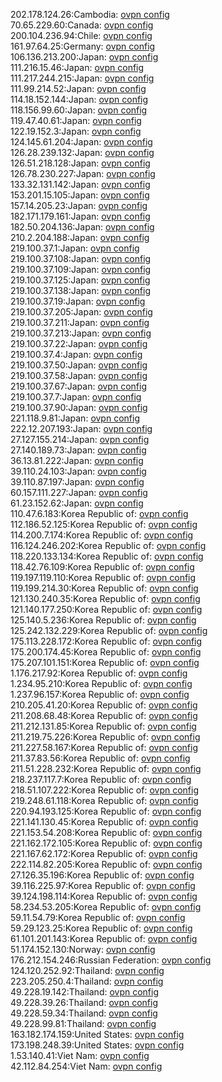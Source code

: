 202.178.124.26:Cambodia: [ovpn config](vpn/202_178_124_26.ovpn)  
70.65.229.60:Canada: [ovpn config](vpn/70_65_229_60.ovpn)  
200.104.236.94:Chile: [ovpn config](vpn/200_104_236_94.ovpn)  
161.97.64.25:Germany: [ovpn config](vpn/161_97_64_25.ovpn)  
106.136.213.200:Japan: [ovpn config](vpn/106_136_213_200.ovpn)  
111.216.15.46:Japan: [ovpn config](vpn/111_216_15_46.ovpn)  
111.217.244.215:Japan: [ovpn config](vpn/111_217_244_215.ovpn)  
111.99.214.52:Japan: [ovpn config](vpn/111_99_214_52.ovpn)  
114.18.152.144:Japan: [ovpn config](vpn/114_18_152_144.ovpn)  
118.156.99.60:Japan: [ovpn config](vpn/118_156_99_60.ovpn)  
119.47.40.61:Japan: [ovpn config](vpn/119_47_40_61.ovpn)  
122.19.152.3:Japan: [ovpn config](vpn/122_19_152_3.ovpn)  
124.145.61.204:Japan: [ovpn config](vpn/124_145_61_204.ovpn)  
126.28.239.132:Japan: [ovpn config](vpn/126_28_239_132.ovpn)  
126.51.218.128:Japan: [ovpn config](vpn/126_51_218_128.ovpn)  
126.78.230.227:Japan: [ovpn config](vpn/126_78_230_227.ovpn)  
133.32.131.142:Japan: [ovpn config](vpn/133_32_131_142.ovpn)  
153.201.15.105:Japan: [ovpn config](vpn/153_201_15_105.ovpn)  
157.14.205.23:Japan: [ovpn config](vpn/157_14_205_23.ovpn)  
182.171.179.161:Japan: [ovpn config](vpn/182_171_179_161.ovpn)  
182.50.204.136:Japan: [ovpn config](vpn/182_50_204_136.ovpn)  
210.2.204.188:Japan: [ovpn config](vpn/210_2_204_188.ovpn)  
219.100.37.1:Japan: [ovpn config](vpn/219_100_37_1.ovpn)  
219.100.37.108:Japan: [ovpn config](vpn/219_100_37_108.ovpn)  
219.100.37.109:Japan: [ovpn config](vpn/219_100_37_109.ovpn)  
219.100.37.125:Japan: [ovpn config](vpn/219_100_37_125.ovpn)  
219.100.37.138:Japan: [ovpn config](vpn/219_100_37_138.ovpn)  
219.100.37.19:Japan: [ovpn config](vpn/219_100_37_19.ovpn)  
219.100.37.205:Japan: [ovpn config](vpn/219_100_37_205.ovpn)  
219.100.37.211:Japan: [ovpn config](vpn/219_100_37_211.ovpn)  
219.100.37.213:Japan: [ovpn config](vpn/219_100_37_213.ovpn)  
219.100.37.22:Japan: [ovpn config](vpn/219_100_37_22.ovpn)  
219.100.37.4:Japan: [ovpn config](vpn/219_100_37_4.ovpn)  
219.100.37.50:Japan: [ovpn config](vpn/219_100_37_50.ovpn)  
219.100.37.58:Japan: [ovpn config](vpn/219_100_37_58.ovpn)  
219.100.37.67:Japan: [ovpn config](vpn/219_100_37_67.ovpn)  
219.100.37.7:Japan: [ovpn config](vpn/219_100_37_7.ovpn)  
219.100.37.90:Japan: [ovpn config](vpn/219_100_37_90.ovpn)  
221.118.9.81:Japan: [ovpn config](vpn/221_118_9_81.ovpn)  
222.12.207.193:Japan: [ovpn config](vpn/222_12_207_193.ovpn)  
27.127.155.214:Japan: [ovpn config](vpn/27_127_155_214.ovpn)  
27.140.189.73:Japan: [ovpn config](vpn/27_140_189_73.ovpn)  
36.13.81.222:Japan: [ovpn config](vpn/36_13_81_222.ovpn)  
39.110.24.103:Japan: [ovpn config](vpn/39_110_24_103.ovpn)  
39.110.87.197:Japan: [ovpn config](vpn/39_110_87_197.ovpn)  
60.157.111.227:Japan: [ovpn config](vpn/60_157_111_227.ovpn)  
61.23.152.62:Japan: [ovpn config](vpn/61_23_152_62.ovpn)  
110.47.6.183:Korea Republic of: [ovpn config](vpn/110_47_6_183.ovpn)  
112.186.52.125:Korea Republic of: [ovpn config](vpn/112_186_52_125.ovpn)  
114.200.7.174:Korea Republic of: [ovpn config](vpn/114_200_7_174.ovpn)  
116.124.246.202:Korea Republic of: [ovpn config](vpn/116_124_246_202.ovpn)  
118.220.133.134:Korea Republic of: [ovpn config](vpn/118_220_133_134.ovpn)  
118.42.76.109:Korea Republic of: [ovpn config](vpn/118_42_76_109.ovpn)  
119.197.119.110:Korea Republic of: [ovpn config](vpn/119_197_119_110.ovpn)  
119.199.214.30:Korea Republic of: [ovpn config](vpn/119_199_214_30.ovpn)  
121.130.240.35:Korea Republic of: [ovpn config](vpn/121_130_240_35.ovpn)  
121.140.177.250:Korea Republic of: [ovpn config](vpn/121_140_177_250.ovpn)  
125.140.5.236:Korea Republic of: [ovpn config](vpn/125_140_5_236.ovpn)  
125.242.132.229:Korea Republic of: [ovpn config](vpn/125_242_132_229.ovpn)  
175.113.228.172:Korea Republic of: [ovpn config](vpn/175_113_228_172.ovpn)  
175.200.174.45:Korea Republic of: [ovpn config](vpn/175_200_174_45.ovpn)  
175.207.101.151:Korea Republic of: [ovpn config](vpn/175_207_101_151.ovpn)  
1.176.217.92:Korea Republic of: [ovpn config](vpn/1_176_217_92.ovpn)  
1.234.95.210:Korea Republic of: [ovpn config](vpn/1_234_95_210.ovpn)  
1.237.96.157:Korea Republic of: [ovpn config](vpn/1_237_96_157.ovpn)  
210.205.41.20:Korea Republic of: [ovpn config](vpn/210_205_41_20.ovpn)  
211.208.68.48:Korea Republic of: [ovpn config](vpn/211_208_68_48.ovpn)  
211.212.131.85:Korea Republic of: [ovpn config](vpn/211_212_131_85.ovpn)  
211.219.75.226:Korea Republic of: [ovpn config](vpn/211_219_75_226.ovpn)  
211.227.58.167:Korea Republic of: [ovpn config](vpn/211_227_58_167.ovpn)  
211.37.83.56:Korea Republic of: [ovpn config](vpn/211_37_83_56.ovpn)  
211.51.228.232:Korea Republic of: [ovpn config](vpn/211_51_228_232.ovpn)  
218.237.117.7:Korea Republic of: [ovpn config](vpn/218_237_117_7.ovpn)  
218.51.107.222:Korea Republic of: [ovpn config](vpn/218_51_107_222.ovpn)  
219.248.61.118:Korea Republic of: [ovpn config](vpn/219_248_61_118.ovpn)  
220.94.193.125:Korea Republic of: [ovpn config](vpn/220_94_193_125.ovpn)  
221.141.130.45:Korea Republic of: [ovpn config](vpn/221_141_130_45.ovpn)  
221.153.54.208:Korea Republic of: [ovpn config](vpn/221_153_54_208.ovpn)  
221.162.172.105:Korea Republic of: [ovpn config](vpn/221_162_172_105.ovpn)  
221.167.62.172:Korea Republic of: [ovpn config](vpn/221_167_62_172.ovpn)  
222.114.82.205:Korea Republic of: [ovpn config](vpn/222_114_82_205.ovpn)  
27.126.35.196:Korea Republic of: [ovpn config](vpn/27_126_35_196.ovpn)  
39.116.225.97:Korea Republic of: [ovpn config](vpn/39_116_225_97.ovpn)  
39.124.198.114:Korea Republic of: [ovpn config](vpn/39_124_198_114.ovpn)  
58.234.53.205:Korea Republic of: [ovpn config](vpn/58_234_53_205.ovpn)  
59.11.54.79:Korea Republic of: [ovpn config](vpn/59_11_54_79.ovpn)  
59.29.123.25:Korea Republic of: [ovpn config](vpn/59_29_123_25.ovpn)  
61.101.201.143:Korea Republic of: [ovpn config](vpn/61_101_201_143.ovpn)  
51.174.152.130:Norway: [ovpn config](vpn/51_174_152_130.ovpn)  
176.212.154.246:Russian Federation: [ovpn config](vpn/176_212_154_246.ovpn)  
124.120.252.92:Thailand: [ovpn config](vpn/124_120_252_92.ovpn)  
223.205.250.4:Thailand: [ovpn config](vpn/223_205_250_4.ovpn)  
49.228.19.142:Thailand: [ovpn config](vpn/49_228_19_142.ovpn)  
49.228.39.26:Thailand: [ovpn config](vpn/49_228_39_26.ovpn)  
49.228.59.34:Thailand: [ovpn config](vpn/49_228_59_34.ovpn)  
49.228.99.81:Thailand: [ovpn config](vpn/49_228_99_81.ovpn)  
163.182.174.159:United States: [ovpn config](vpn/163_182_174_159.ovpn)  
173.198.248.39:United States: [ovpn config](vpn/173_198_248_39.ovpn)  
1.53.140.41:Viet Nam: [ovpn config](vpn/1_53_140_41.ovpn)  
42.112.84.254:Viet Nam: [ovpn config](vpn/42_112_84_254.ovpn)  
